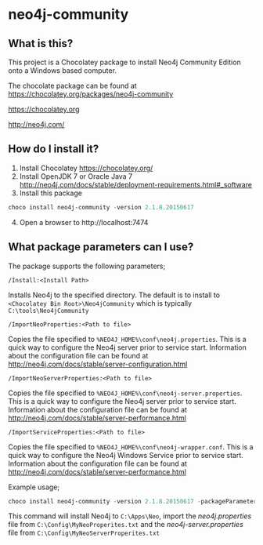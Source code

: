 neo4j-community
==========================

## What is this?
This project is a Chocolatey package to install Neo4j Community Edition onto a Windows based computer.

The chocolate package can be found at https://chocolatey.org/packages/neo4j-community

https://chocolatey.org

http://neo4j.com/

## How do I install it?
1. Install Chocolatey https://chocolatey.org/
2. Install OpenJDK 7 or Oracle Java 7 http://neo4j.com/docs/stable/deployment-requirements.html#_software
3. Install this package
```powershell
choco install neo4j-community -version 2.1.8.20150617
```
4. Open a browser to http://localhost:7474

## What package parameters can I use?
The package supports the following parameters;

```
/Install:<Install Path>
```
Installs Neo4j to the specified directory.  The default is to install to `<Chocolatey Bin Root>\Neo4jCommunity` which is typically `C:\tools\Neo4jCommunity`

```
/ImportNeoProperties:<Path to file>
```
Copies the file specified to `%NEO4J_HOME%\conf\neo4j.properties`.  This is a quick way to configure the Neo4j server prior to service start.  Information about the configuration file can be found at http://neo4j.com/docs/stable/server-configuration.html

```
/ImportNeoServerProperties:<Path to file>
```
Copies the file specified to `%NEO4J_HOME%\conf\neo4j-server.properties`.  This is a quick way to configure the Neo4j server prior to service start.  Information about the configuration file can be found at http://neo4j.com/docs/stable/server-performance.html

```
/ImportServiceProperties:<Path to file>
```
Copies the file specified to `%NEO4J_HOME%\conf\neo4j-wrapper.conf`.  This is a quick way to configure the Neo4j Windows Service prior to service start.  Information about the configuration file can be found at http://neo4j.com/docs/stable/server-performance.html

Example usage;
```powershell
choco install neo4j-community -version 2.1.8.20150617 -packageParameters "/Install:C:\Apps\Neo /ImportNeoProperties:C:\Config\MyNeoProperites.txt /ImportNeoServerProperties:C:\Config\MyNeoServerProperites.txt"
```
This command will install Neo4j to `C:\Apps\Neo`, import the *neo4j.properties* file from `C:\Config\MyNeoProperites.txt` and the *neo4j-server.properties* file from `C:\Config\MyNeoServerProperites.txt`
